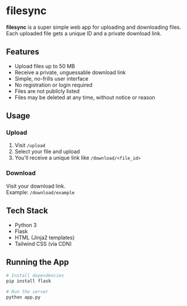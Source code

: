 # filesync

**filesync** is a super simple web app for uploading and downloading files.  
Each uploaded file gets a unique ID and a private download link.

## Features

- Upload files up to 50 MB
- Receive a private, unguessable download link
- Simple, no-frills user interface
- No registration or login required
- Files are not publicly listed
- Files may be deleted at any time, without notice or reason

## Usage

### Upload

1. Visit `/upload`
2. Select your file and upload
3. You'll receive a unique link like `/download/<file_id>`

### Download

Visit your download link.  
Example: `/download/example`

## Tech Stack

- Python 3
- Flask
- HTML (Jinja2 templates)
- Tailwind CSS (via CDN)

## Running the App

```bash
# Install dependencies
pip install flask

# Run the server
python app.py

